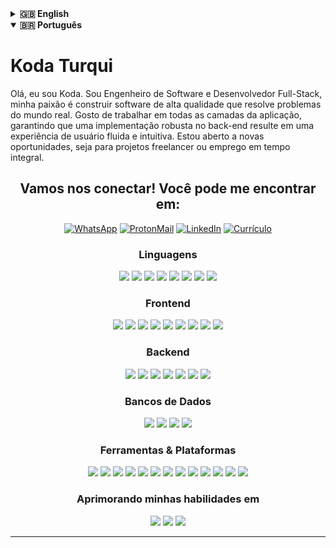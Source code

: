 <details>
<summary><strong>🇬🇧 English</strong></summary>

# Koda Turqui

Hi, I'm Koda. As a Software Engineer and Full-Stack Developer, I'm passionate about building high-quality, polished software that solves real-world problems. I enjoy working across the entire stack, ensuring that a robust back-end implementation leads to a seamless and intuitive user experience. I'm open to new opportunities, whether for contract-based projects or full-time employment.

<div align="center">
<h2>Let's connect! You can find me on:</h2>

[![WhatsApp](https://img.shields.io/badge/WhatsApp-25D300?style=for-the-badge&logo=whatsapp&logoColor=white)](https://api.whatsapp.com/send?phone=5511985164568)
[![ProtonMail](https://img.shields.io/badge/-Proton-%23333?style=for-the-badge&logo=protonmail&logoColor=white)](mailto:kaolinite.work@proton.me)
[![LinkedIn](https://img.shields.io/badge/-LinkedIn-%230077B5?style=for-the-badge&logo=linkedin&logoColor=white)](https://www.linkedin.com/in/phcsdev/)
[![Resume](https://img.shields.io/badge/Resume-34A853?style=for-the-badge&logo=google-sheets&logoColor=white)](https://docs.google.com/document/d/1_T-bqhmGFuqlLymXtWKU0vEEHcVvog6z/edit?usp=sharing&ouid=115027580491758364493&rtpof=true&sd=true)
</div>

<div align="center">
  <h3>Languages</h3>
  <p>
    <img src="https://img.shields.io/badge/C-00599C?style=for-the-badge&logo=c&logoColor=white" />
    <img src="https://img.shields.io/badge/c%23-%23239120.svg?style=for-the-badge&logo=c#&logoColor=white" />
    <img src="https://img.shields.io/badge/Go-00ADD8?style=for-the-badge&logo=go&logoColor=white" />
    <img src="https://img.shields.io/badge/Java-ED8B00?style=for-the-badge&logo=openjdk&logoColor=white" />
    <img src="https://img.shields.io/badge/JavaScript-F7DF1E?style=for-the-badge&logo=javascript&logoColor=black" />
    <img src="https://img.shields.io/badge/TypeScript-3178C6?style=for-the-badge&logo=typescript&logoColor=white" />
    <img src="https://img.shields.io/badge/Python-3776AB?style=for-the-badge&logo=python&logoColor=white" />
    <img src="https://img.shields.io/badge/Zig-F7A41D?style=for-the-badge&logo=zig&logoColor=black" />
  </p>
  <h3>Frontend</h3>
  <p>
    <img src="https://img.shields.io/badge/React-20232A?style=for-the-badge&logo=react&logoColor=61DAFB" />
    <img src="https://img.shields.io/badge/Next.js-000000?style=for-the-badge&logo=next.js&logoColor=white" />
    <img src="https://img.shields.io/badge/Angular-DD0031?style=for-the-badge&logo=angular&logoColor=white" />
    <img src="https://img.shields.io/badge/Vue.js-35495E?style=for-the-badge&logo=vue.js&logoColor=4FC08D" />
    <img src="https://img.shields.io/badge/Nuxt.js-00DC82?style=for-the-badge&logo=nuxt&logoColor=white" />
    <img src="https://img.shields.io/badge/HTML5-E34F26?style=for-the-badge&logo=html5&logoColor=white" />
    <img src="https://img.shields.io/badge/CSS3-1572B6?style=for-the-badge&logo=css&logoColor=white" />
    <img src="https://img.shields.io/badge/Sass-CC6699?style=for-the-badge&logo=sass&logoColor=white" />
    <img src="https://img.shields.io/badge/Tailwind_CSS-38B2AC?style=for-the-badge&logo=tailwind-css&logoColor=white" />
  </p>
  <h3>Backend</h3>
  <p>
    <img src="https://img.shields.io/badge/Node.js-339933?style=for-the-badge&logo=node.js&logoColor=white" />
    <img src="https://img.shields.io/badge/NestJS-E0234E?style=for-the-badge&logo=nestjs&logoColor=white" />
    <img src="https://img.shields.io/badge/Spring-6DB33F?style=for-the-badge&logo=spring&logoColor=white" />
    <img src="https://img.shields.io/badge/ASP.NET-512BD4?style=for-the-badge&logo=dotnet&logoColor=white" />
    <img src="https://img.shields.io/badge/RabbitMQ-FF6600?style=for-the-badge&logo=rabbitmq&logoColor=white" />
    <img src="https://img.shields.io/badge/Gin-00ADD8?style=for-the-badge&logo=gin&logoColor=white" />
    <img src="https://img.shields.io/badge/Fiber-00ADD8?style=for-the-badge&logo=go&logoColor=white" />
  </p>
  <h3>Databases</h3>
  <p>
    <img src="https://img.shields.io/badge/MySQL-4479A1?style=for-the-badge&logo=mysql&logoColor=white" />
    <img src="https://img.shields.io/badge/PostgreSQL-4169E1?style=for-the-badge&logo=postgresql&logoColor=white" />
    <img src="https://img.shields.io/badge/MongoDB-47A248?style=for-the-badge&logo=mongodb&logoColor=white" />
    <img src="https://img.shields.io/badge/Redis-DC382D?style=for-the-badge&logo=redis&logoColor=white" />
  </p>
  <h3>Tools & Platforms</h3>
  <p>
    <img src="https://img.shields.io/badge/Google_Cloud-4285F4?style=for-the-badge&logo=google-cloud&logoColor=white" />
    <img src="https://img.shields.io/badge/Amazon_AWS-232F3E?style=for-the-badge&logo=google-cloud&logoColor=white" />
    <img src="https://img.shields.io/badge/Docker-2496ED?style=for-the-badge&logo=docker&logoColor=white" />
    <img src="https://img.shields.io/badge/Git-F05032?style=for-the-badge&logo=git&logoColor=white" />
    <img src="https://img.shields.io/badge/GitHub-181717?style=for-the-badge&logo=github&logoColor=white" />
    <img src="https://img.shields.io/badge/Postman-FF6C37?style=for-the-badge&logo=postman&logoColor=white" />
    <img src="https://img.shields.io/badge/Gradle-02303A?style=for-the-badge&logo=gradle&logoColor=white" />
    <img src="https://img.shields.io/badge/Maven-C71A36?style=for-the-badge&logo=apache-maven&logoColor=white" />
    <img src="https://img.shields.io/badge/JUnit5-25A162?style=for-the-badge&logo=junit5&logoColor=white" />
    <img src="https://img.shields.io/badge/ArchUnit-00599C?style=for-the-badge&&logo=junit5&logoColor=white" />
    <img src="https://img.shields.io/badge/PlantUML-F0B400?style=for-the-badge&logo=uml&logoColor=white" />
    <img src="https://img.shields.io/badge/Miro-050038?style=for-the-badge&logo=miro&logoColor=white" />
    <img src="https://img.shields.io/badge/k6-blue?style=for-the-badge&logo=k6&logoColor=white" />
  </p>
  <h3>Becoming better at</h3>
  <p>
    <img src="https://img.shields.io/badge/F%23-378BBA?style=for-the-badge&logo=fsharp&logoColor=white" />
    <img src="https://img.shields.io/badge/Elixir-4B275F?style=for-the-badge&logo=elixir&logoColor=white" />
    <img src="https://img.shields.io/badge/Haskell-5E5086?style=for-the-badge&logo=haskell&logoColor=white" />
  </p>
</div>

</details>

<details open>
<summary><strong>🇧🇷 Português</strong></summary>

# Koda Turqui

Olá, eu sou Koda. Sou Engenheiro de Software e Desenvolvedor Full-Stack, minha paixão é construir software de alta qualidade que resolve problemas do mundo real. Gosto de trabalhar em todas as camadas da aplicação, garantindo que uma implementação robusta no back-end resulte em uma experiência de usuário fluida e intuitiva. Estou aberto a novas oportunidades, seja para projetos freelancer ou emprego em tempo integral.

<div align="center">
<h2>Vamos nos conectar! Você pode me encontrar em:</h2>

[![WhatsApp](https://img.shields.io/badge/WhatsApp-25D300?style=for-the-badge&logo=whatsapp&logoColor=white)](https://api.whatsapp.com/send?phone=5511985164568)
[![ProtonMail](https://img.shields.io/badge/-Proton-%23333?style=for-the-badge&logo=protonmail&logoColor=white)](mailto:kaolinite.work@proton.me)
[![LinkedIn](https://img.shields.io/badge/-LinkedIn-%230077B5?style=for-the-badge&logo=linkedin&logoColor=white)](https://www.linkedin.com/in/phcsdev/)
[![Currículo](https://img.shields.io/badge/Currículo-34A853?style=for-the-badge&logo=google-sheets&logoColor=white)](https://docs.google.com/document/d/1_T-bqhmGFuqlLymXtWKU0vEEHcVvog6z/edit?usp=sharing&ouid=115027580491758364493&rtpof=true&sd=true)
</div>

<div align="center">
  <h3>Linguagens</h3>
  <p>
    <img src="https://img.shields.io/badge/C-00599C?style=for-the-badge&logo=c&logoColor=white" />
    <img src="https://img.shields.io/badge/c%23-%23239120.svg?style=for-the-badge&logo=c#&logoColor=white" />
    <img src="https://img.shields.io/badge/Go-00ADD8?style=for-the-badge&logo=go&logoColor=white" />
    <img src="https://img.shields.io/badge/Java-ED8B00?style=for-the-badge&logo=openjdk&logoColor=white" />
    <img src="https://img.shields.io/badge/JavaScript-F7DF1E?style=for-the-badge&logo=javascript&logoColor=black" />
    <img src="https://img.shields.io/badge/TypeScript-3178C6?style=for-the-badge&logo=typescript&logoColor=white" />
    <img src="https://img.shields.io/badge/Python-3776AB?style=for-the-badge&logo=python&logoColor=white" />
    <img src="https://img.shields.io/badge/Zig-F7A41D?style=for-the-badge&logo=zig&logoColor=black" />
  </p>
  <h3>Frontend</h3>
  <p>
    <img src="https://img.shields.io/badge/React-20232A?style=for-the-badge&logo=react&logoColor=61DAFB" />
    <img src="https://img.shields.io/badge/Next.js-000000?style=for-the-badge&logo=next.js&logoColor=white" />
    <img src="https://img.shields.io/badge/Angular-DD0031?style=for-the-badge&logo=angular&logoColor=white" />
    <img src="https://img.shields.io/badge/Vue.js-35495E?style=for-the-badge&logo=vue.js&logoColor=4FC08D" />
    <img src="https://img.shields.io/badge/Nuxt.js-00DC82?style=for-the-badge&logo=nuxt&logoColor=white" />
    <img src="https://img.shields.io/badge/HTML5-E34F26?style=for-the-badge&logo=html5&logoColor=white" />
    <img src="https://img.shields.io/badge/CSS3-1572B6?style=for-the-badge&logo=css&logoColor=white" />
    <img src="https://img.shields.io/badge/Sass-CC6699?style=for-the-badge&logo=sass&logoColor=white" />
    <img src="https://img.shields.io/badge/Tailwind_CSS-38B2AC?style=for-the-badge&logo=tailwind-css&logoColor=white" />
  </p>
  <h3>Backend</h3>
  <p>
    <img src="https://img.shields.io/badge/Node.js-339933?style=for-the-badge&logo=node.js&logoColor=white" />
    <img src="https://img.shields.io/badge/NestJS-E0234E?style=for-the-badge&logo=nestjs&logoColor=white" />
    <img src="https://img.shields.io/badge/Spring-6DB33F?style=for-the-badge&logo=spring&logoColor=white" />
    <img src="https://img.shields.io/badge/ASP.NET-512BD4?style=for-the-badge&logo=dotnet&logoColor=white" />
    <img src="https://img.shields.io/badge/RabbitMQ-FF6600?style=for-the-badge&logo=rabbitmq&logoColor=white" />
    <img src="https://img.shields.io/badge/Gin-00ADD8?style=for-the-badge&logo=gin&logoColor=white" />
    <img src="https://img.shields.io/badge/Fiber-00ADD8?style=for-the-badge&logo=go&logoColor=white" />
  </p>
  <h3>Bancos de Dados</h3>
  <p>
    <img src="https://img.shields.io/badge/MySQL-4479A1?style=for-the-badge&logo=mysql&logoColor=white" />
    <img src="https://img.shields.io/badge/PostgreSQL-4169E1?style=for-the-badge&logo=postgresql&logoColor=white" />
    <img src="https://img.shields.io/badge/MongoDB-47A248?style=for-the-badge&logo=mongodb&logoColor=white" />
    <img src="https://img.shields.io/badge/Redis-DC382D?style=for-the-badge&logo=redis&logoColor=white" />
  </p>
  <h3>Ferramentas & Plataformas</h3>
  <p>
    <img src="https://img.shields.io/badge/Google_Cloud-4285F4?style=for-the-badge&logo=google-cloud&logoColor=white" />
    <img src="https://img.shields.io/badge/Amazon_AWS-232F3E?style=for-the-badge&logo=google-cloud&logoColor=white" />
    <img src="https://img.shields.io/badge/Docker-2496ED?style=for-the-badge&logo=docker&logoColor=white" />
    <img src="https://img.shields.io/badge/Git-F05032?style=for-the-badge&logo=git&logoColor=white" />
    <img src="https://img.shields.io/badge/GitHub-181717?style=for-the-badge&logo=github&logoColor=white" />
    <img src="https://img.shields.io/badge/Postman-FF6C37?style=for-the-badge&logo=postman&logoColor=white" />
    <img src="https://img.shields.io/badge/Gradle-02303A?style=for-the-badge&logo=gradle&logoColor=white" />
    <img src="https://img.shields.io/badge/Maven-C71A36?style=for-the-badge&logo=apache-maven&logoColor=white" />
    <img src="https://img.shields.io/badge/JUnit5-25A162?style=for-the-badge&logo=junit5&logoColor=white" />
    <img src="https://img.shields.io/badge/ArchUnit-00599C?style=for-the-badge&&logo=junit5&logoColor=white" />
    <img src="https://img.shields.io/badge/PlantUML-F0B400?style=for-the-badge&logo=uml&logoColor=white" />
    <img src="https://img.shields.io/badge/Miro-050038?style=for-the-badge&logo=miro&logoColor=white" />
    <img src="https://img.shields.io/badge/k6-blue?style=for-the-badge&logo=k6&logoColor=white" />
  </p>
  <h3>Aprimorando minhas habilidades em</h3>
  <p>
    <img src="https://img.shields.io/badge/F%23-378BBA?style=for-the-badge&logo=fsharp&logoColor=white" />
    <img src="https://img.shields.io/badge/Elixir-4B275F?style=for-the-badge&logo=elixir&logoColor=white" />
    <img src="https://img.shields.io/badge/Haskell-5E5086?style=for-the-badge&logo=haskell&logoColor=white" />
  </p>
</div>

</details>

---

[//]: # (<p align="center" >)
[//]: # (   <picture>)
[//]: # (     <source media="&#40;prefers-color-scheme: dark&#41;"  srcset="https://raw.githubusercontent.com/koda-kaolinite/koda-kaolinite/output/night.svg" />)
[//]: # (     <source media="&#40;prefers-color-scheme: light&#41;" srcset="https://raw.githubusercontent.com/koda-kaolinite/koda-kaolinite/output/day.svg" />)
[//]: # (     <img alt="github profile contributions chart"    src="https://raw.githubusercontent.com/koda-kaolinite/koda-kaolinite/output/day.svg" />)
[//]: # (   </picture>)
[//]: # (</p>)
[//]: # ()
[//]: # (| <picture><source media="&#40;prefers-color-scheme: dark&#41;" srcset="http://github-profile-summary-cards.vercel.app/api/cards/productive-time?username=koda-kaolinite&theme=dracula&utcOffset=-3" /><source media="&#40;prefers-color-scheme: light&#41;" srcset="http://github-profile-summary-cards.vercel.app/api/cards/productive-time?username=koda-kaolinite&theme=default&utcOffset=-3" /><img alt="GitHub Commits" src="http://github-profile-summary-cards.vercel.app/api/cards/productive-time?username=koda-kaolinite&theme=default&utcOffset=-3" /></picture> | <picture><source media="&#40;prefers-color-scheme: dark&#41;" srcset="http://github-profile-summary-cards.vercel.app/api/cards/profile-details?username=koda-kaolinite&theme=dracula" /><source media="&#40;prefers-color-scheme: light&#41;" srcset="http://github-profile-summary-cards.vercel.app/api/cards/profile-details?username=koda-kaolinite&theme=default" /><img alt="GitHub Details" src="http://github-profile-summary-cards.vercel.app/api/cards/profile-details?username=koda-kaolinite&theme=default" /></picture> |)
[//]: # (|------------------------------------------------------------------------------------------------------------------------------------------------------------------------------------------------------------------------------------------------------------------------------------------------------------------------------------------------------------------------------------------------------------------------------------------------------------------------------------------------------------------------------------------------------------|---------------------------------------------------------------------------------------------------------------------------------------------------------------------------------------------------------------------------------------------------------------------------------------------------------------------------------------------------------------------------------------------------------------------------------------------------------------------------------------------------------------------|)